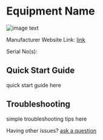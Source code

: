 # Equipment Name

![image text](<image link>)

Manufacturer Website Link: [link](<link>)

Serial No(s): 

## Quick Start Guide

quick start guide here

## Troubleshooting

simple troubleshooting tips here

Having other issues? [ask a question](<ChrisBall@omnimusic.org.uk>)
